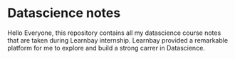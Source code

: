 # Datascience notes
Hello Everyone, this repository contains all my datascience course notes that are taken during Learnbay internship. Learnbay provided a remarkable platform for me to explore and build a strong carrer in Datascience. 
